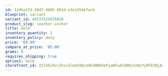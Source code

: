 ```yaml
---
id: 12dba37d-2847-4005-902d-e2e1454e7acb
blueprint: variant
variant_id: 46537625076010
product_slug: leather-anchor
title: Gold
inventory_quantity: 1
inventory_policy: deny
price: '69.99'
compare_at_price: '85.00'
grams: 0
requires_shipping: true
option1: Gold
storefront_id: Z2lkOi8vc2hvcGlmeS9Qcm9kdWN0VmFyaWFudC80NjUzNzYyNTA3NjAxMA==
---
```

